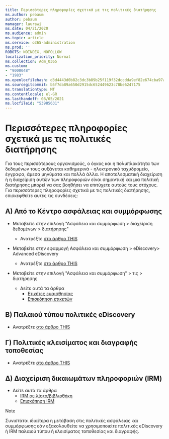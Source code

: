 ```yaml
---
title: Περισσότερες πληροφορίες σχετικά με τις πολιτικές διατήρησης
ms.author: pebaum
author: pebaum
manager: laurawi
ms.date: 04/21/2020
ms.audience: admin
ms.topic: article
ms.service: o365-administration
ms.prod: ''
ROBOTS: NOINDEX, NOFOLLOW
localization_priority: Normal
ms.collection: Adm_O365
ms.custom:
- "9000048"
- "1983"
ms.openlocfilehash: d3d4443d0b82c3dc3b89b25f119f32dccdda9ef82e674cba97a945af9019ad00
ms.sourcegitcommit: b5f7da89a650d2915dc652449623c78be6247175
ms.translationtype: MT
ms.contentlocale: el-GR
ms.lasthandoff: 08/05/2021
ms.locfileid: "53985631"
---
```

# <a name="more-info-about-retention-policies"></a>Περισσότερες πληροφορίες σχετικά με τις πολιτικές διατήρησης

Για τους περισσότερους οργανισμούς, ο όγκος και η πολυπλοκότητα των δεδομένων τους αυξάνεται καθημερινά - ηλεκτρονικό ταχυδρομείο, έγγραφα, άμεσα μηνύματα και πολλά άλλα. Η αποτελεσματική διαχείριση ή η διαχείριση αυτών των πληροφοριών είναι σημαντική και μια πολιτική διατήρησης μπορεί να σας βοηθήσει να επιτύχετε αυτούς τους στόχους. Για περισσότερες πληροφορίες σχετικά με τις πολιτικές διατήρησης, επισκεφθείτε αυτές τις συνδέσεις:

## <a name="a-from-security-and-compliance-center"></a>A) Από το Κέντρο ασφάλειας και συμμόρφωσης

- Μεταβείτε στην επιλογή "Ασφάλεια και συμμόρφωση > διαχείριση δεδομένων > διατήρησης"
  - Ανατρέξτε [στο άρθρο THIS](https://docs.microsoft.com/microsoft-365/compliance/retention-policies)

- Μεταβείτε στην εφαρμογή Ασφάλεια και συμμόρφωση > eDiscovery> Advanced eDiscovery 
  - Ανατρέξτε [στο άρθρο THIS](https://docs.microsoft.com/microsoft-365/compliance/ediscovery-cases)

- Μεταβείτε στην επιλογή "Ασφάλεια και συμμόρφωση" > τις > διατήρησης
  - Δείτε αυτά τα άρθρα
    - [Ετικέτες ευαισθησίας](https://docs.microsoft.com/microsoft-365/compliance/sensitivity-labels)
    - [Επισκόπηση ετικετών](https://docs.microsoft.com/microsoft-365/compliance/labels)

## <a name="b-legacy-ediscovery-policies"></a>B) Παλαιού τύπου πολιτικές eDiscovery

- Ανατρέξτε [στο άρθρο THIS](https://support.office.com/article/Set-up-an-eDiscovery-Center-in-SharePoint-Online-A18F8975-AA7F-43B4-A7D6-001D14744D8E)

## <a name="c-site-closure-and-deletion-policies"></a>Γ) Πολιτικές κλεισίματος και διαγραφής τοποθεσίας

- Ανατρέξτε [στο άρθρο THIS](https://support.office.com/article/Use-policies-for-site-closure-and-deletion-A8280D82-27FD-48C5-9ADF-8A5431208BA5)  

## <a name="d-information-rights-management-irm"></a>Δ) Διαχείριση δικαιωμάτων πληροφοριών (IRM)

- Δείτε αυτά τα άρθρα
  - [IRM σε λίστα/βιβλιοθήκη](https://support.office.com/article/apply-information-rights-management-to-a-list-or-library-3bdb5c4e-94fc-4741-b02f-4e7cc3c54aa1)
  - [Επισκόπηση IRM](https://support.office.com/article/create-and-apply-information-management-policies-eb501fe9-2ef6-4150-945a-65a6451ee9e9)

> [!Note]
> Συνιστάται ιδιαίτερα η μετάβαση στις πολιτικές ασφάλειας και συμμόρφωσης εάν εξακολουθείτε να χρησιμοποιείτε πολιτικές eDiscovery ή IRM παλαιού τύπου ή κλεισίματος τοποθεσίας και διαγραφής.
